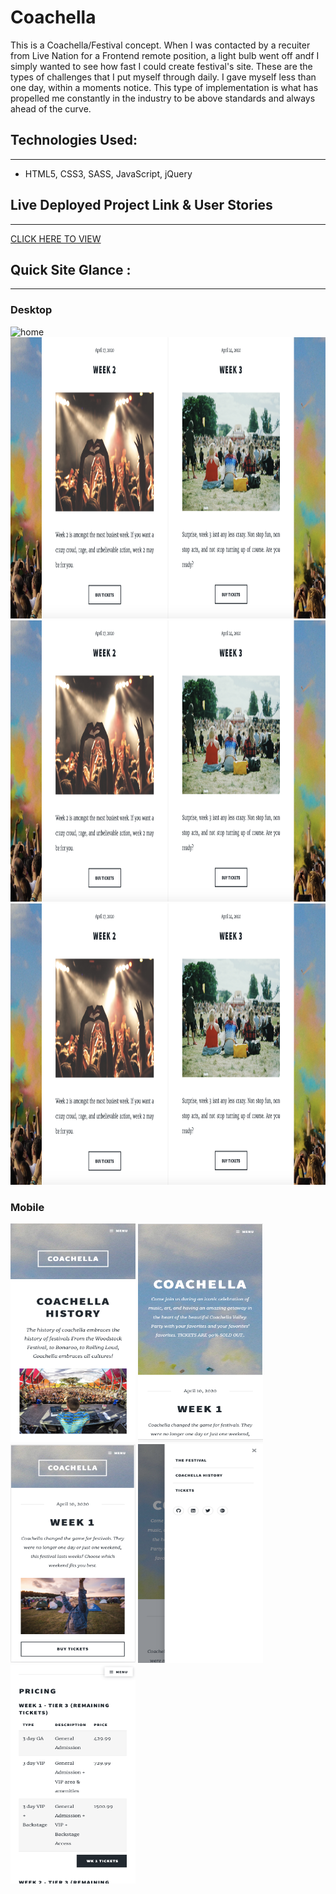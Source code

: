 # Coachella

This is a Coachella/Festival concept. When I was contacted by a recuiter from Live Nation for a Frontend remote position, a light bulb went off andf I simply wanted to see how fast I could create festival's site. These are the types of challenges that I put myself through daily. I gave myself less than one day, within a moments notice. This type of implementation is what has propelled me constantly in the industry to be above standards and always ahead of the curve.  


## Technologies Used:
____

* HTML5, CSS3, SASS, JavaScript, jQuery


## Live Deployed Project Link & User Stories
___


[CLICK HERE TO VIEW](https://coachellafest.netlify.com/)



## Quick Site Glance :
____

### Desktop

<img src='images/desktop1.png' alt='home' height=450 width=650/>

<img src='images/desktop2.png' alt='home' height=450 width=650/>

<img src='images/desktop2.png' alt='home' height=450 width=650/>

<img src='images/desktop2.png' alt='home' height=450 width=650/>



### Mobile

<img src='images/mobile1.png' alt='home' height=350 width=200/>


<img src='images/mobile2.png' alt='home' height=350 width=200/>


<img src='images/mobile3.png' alt='home' height=350 width=200/>


<img src='images/mobile4.png' alt='home' height=350 width=200/>


<img src='images/mobile5.png' alt='home' height=350 width=200/>





